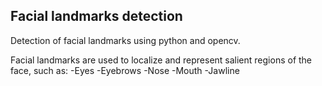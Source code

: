 ## Facial landmarks detection

Detection of facial landmarks using python and opencv.

Facial landmarks are used to localize and represent salient regions of the face, such as:
-Eyes
-Eyebrows
-Nose
-Mouth
-Jawline
